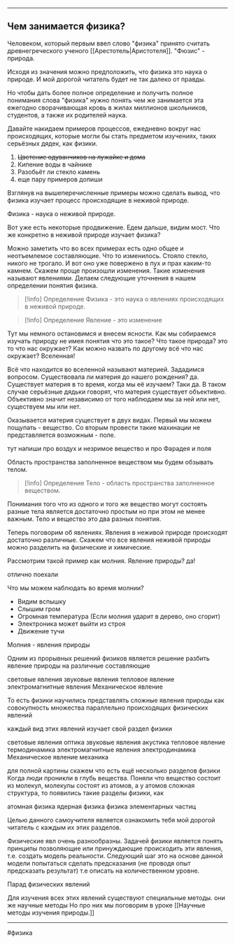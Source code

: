 * * *
## Чем занимается физика?

Человеком, который первым ввел слово "физика" принято считать древнегреческого ученого [[Арестотель|Аристотеля]]. "Фюзис" - природа.

Исходя из значения можно предположить, что физика это наука о природе. И мой дорогой читатель будет не так далеко от правды.

Но чтобы дать более полное определение и получить полное понимания слова "физика" нужно понять чем же занимается эта ежегодно сворачивающая кровь в жилах миллионов школьников, студентов, а также их родителей наука.

Давайте накидаем примеров процессов, ежедневно вокруг нас происходящих, которые могли бы стать предметом изучениях, таких серьёзных дядек, как физики.

1. ~~Цветение одуванчиков на лужайке и дома~~ 
2. Кипение воды в чайнике
3. Разобьёт ли стекло камень
4. еще пару примеров допиши

Взглянув на вышеперечисленные примеры можно сделать вывод, что физика изучает процесс происходящие в неживой природе. 

Физика - наука о неживой природе.

Вот уже есть некоторые продвижение. Едем дальше, видим мост.
Что же конкретно в неживой природе изучает физика?

Можно заметить что во всех примерах есть одно общее и неотъемлемое составляющие. Что то изменилось. Стояло стекло, никого не трогало. И вот оно уже повержено в пух и прах каким-то камнем. Скажем проще произошли изменения. Такие изменения называют явлениями. Делаем следующие уточнения в нашем определении понятия физика.

> [!info] Определение
> Физика - это наука о явлениях происходящих в неживой природе.

> [!info] Определение
> Явление - это изменение


Тут мы немного остановимся и внесем ясности. Как мы собираемся изучать природу не имея понятия что это такое? Что такое природа? это то что нас окружает? Как можно назвать по другому всё что нас окружает? Вселенная! 

Всё что находится во вселенной называют материей. Зададимся вопросом. Существовала ли материя до нашего рождения? да. Существует материя в то время, когда мы её изучаем? Таки да. В таком случае серьёзные дядьки говорят, что материя существует объективно. Объективно значит независимо от того наблюдаем мы за ней или нет, существуем мы или нет.

Оказывается материя существует в двух видах. Первый мы можем пощупать - вещество. Со вторым провести такие махинации не представляется возможным - поле.

тут напиши про воздух и незримое вещество
и про Фарадея и поля

Область пространства заполненное веществом мы будем обзывать телом.

> [!info] Определение
> Тело - область пространства заполненное веществом.

Понимания того что из одного и того же вещество могут состоять разные тела является достаточно простым но при этом не менее важным. Тело и вещество это два разных понятия. 

Теперь поговорим об явлениях. Явления в неживой природе происходят достаточно различные. Скажем что все явления неживой природы можно разделить на физические и химические. 

Рассмотрим такой пример как молния. Явление природы? да!

отлично поехали

Что мы можем наблюдать во время молнии?
- Видим вспышку
- Слышим гром
- Огромная температура (Если молния ударит в дерево, оно сгорит)
- Электроника может выйти из строя
- Движение тучи

Молния - явления природы

Одним из прорывных решений физиков является решение разбить явление природы на различные составляющие

световые явления
звуковые явления
тепловое явление
электромагнитные явления
Механическое явление

То есть физики научились представлять сложные явления природы как совокупность множества параллельно происходящих физических явлений

каждый вид этих явлений изучает свой раздел физики

световые явления оптика
звуковые явления акустика
тепловое явление термодинамика
электромагнитные явления электродинамика
Механическое явление механика

для полной картины скажем что есть ещё несколько разделов физики
Когда люди проникли в глубь вещества. Поняли что вещество состоит из молекул, молекулы состоят из атомов, а у атомов сложная структура, то появились такие разделы физики, как

атомная физика
ядерная физика
физика элементарных частиц

Целью данного самоучителя является ознакомить тебя мой дорогой читатель с каждым их этих разделов.

Физические явл очень разнообразны. Задачей физики является понять принципы позволяющие или принуждающие происходить эти явления, т.е. создать модель реальности. Следующий шаг это на основе данной модели попытаться сделать предсказания (не проводя опыт предсказать результат) т.е описать на количественном уровне.


Парад физических явлений

Для изучения всех этих явлений существуют специальные методы. они же научные методы
Но про них мы поговорим в уроке [[Научные методы изучения природы.]]

* * *
#физика 